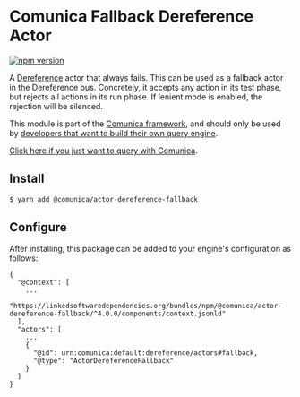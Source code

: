 # Comunica Fallback Dereference Actor

[![npm version](https://badge.fury.io/js/%40comunica%2Factor-dereference-fallback.svg)](https://www.npmjs.com/package/@comunica/actor-dereference-fallback)

A [Dereference](https://github.com/comunica/comunica/tree/master/packages/bus-dereference) actor that always fails.
This can be used as a fallback actor in the Dereference bus.
Concretely, it accepts any action in its test phase, but rejects all actions in its run phase.
If lenient mode is enabled, the rejection will be silenced.

This module is part of the [Comunica framework](https://github.com/comunica/comunica),
and should only be used by [developers that want to build their own query engine](https://comunica.dev/docs/modify/).

[Click here if you just want to query with Comunica](https://comunica.dev/docs/query/).

## Install

```bash
$ yarn add @comunica/actor-dereference-fallback
```

## Configure

After installing, this package can be added to your engine's configuration as follows:
```text
{
  "@context": [
    ...
    "https://linkedsoftwaredependencies.org/bundles/npm/@comunica/actor-dereference-fallback/^4.0.0/components/context.jsonld"
  ],
  "actors": [
    ...
    {
      "@id": urn:comunica:default:dereference/actors#fallback,
      "@type": "ActorDereferenceFallback"
    }
  ]
}
```
